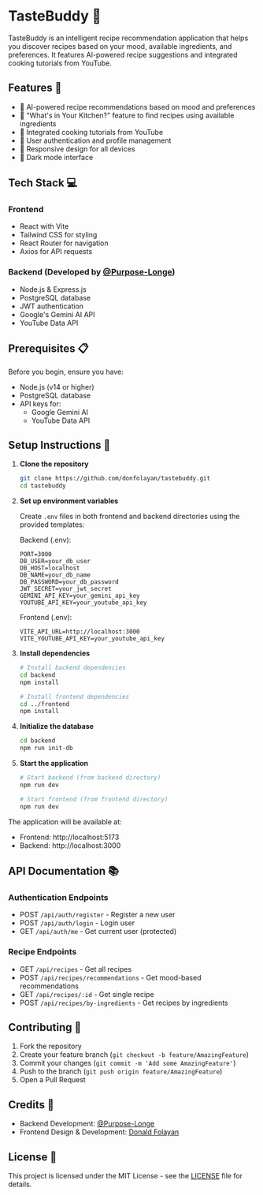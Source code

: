 # TasteBuddy 🍳

TasteBuddy is an intelligent recipe recommendation application that helps you discover recipes based on your mood, available ingredients, and preferences. It features AI-powered recipe suggestions and integrated cooking tutorials from YouTube.

## Features 🌟

- 🧠 AI-powered recipe recommendations based on mood and preferences
- 🥘 "What's in Your Kitchen?" feature to find recipes using available ingredients
- 🎥 Integrated cooking tutorials from YouTube
- 👤 User authentication and profile management
- 📱 Responsive design for all devices
- 🌙 Dark mode interface

## Tech Stack 💻

### Frontend
- React with Vite
- Tailwind CSS for styling
- React Router for navigation
- Axios for API requests

### Backend (Developed by [@Purpose-Longe](https://github.com/Purpose-Longe))
- Node.js & Express.js
- PostgreSQL database
- JWT authentication
- Google's Gemini AI API
- YouTube Data API

## Prerequisites 📋

Before you begin, ensure you have:
- Node.js (v14 or higher)
- PostgreSQL database
- API keys for:
  - Google Gemini AI
  - YouTube Data API

## Setup Instructions 🚀

1. **Clone the repository**
   ```bash
   git clone https://github.com/donfolayan/tastebuddy.git
   cd tastebuddy
   ```

2. **Set up environment variables**
   
   Create `.env` files in both frontend and backend directories using the provided templates:

   Backend (.env):
   ```
   PORT=3000
   DB_USER=your_db_user
   DB_HOST=localhost
   DB_NAME=your_db_name
   DB_PASSWORD=your_db_password
   JWT_SECRET=your_jwt_secret
   GEMINI_API_KEY=your_gemini_api_key
   YOUTUBE_API_KEY=your_youtube_api_key
   ```

   Frontend (.env):
   ```
   VITE_API_URL=http://localhost:3000
   VITE_YOUTUBE_API_KEY=your_youtube_api_key
   ```

3. **Install dependencies**
   ```bash
   # Install backend dependencies
   cd backend
   npm install

   # Install frontend dependencies
   cd ../frontend
   npm install
   ```

4. **Initialize the database**
   ```bash
   cd backend
   npm run init-db
   ```

5. **Start the application**
   ```bash
   # Start backend (from backend directory)
   npm run dev

   # Start frontend (from frontend directory)
   npm run dev
   ```

The application will be available at:
- Frontend: http://localhost:5173
- Backend: http://localhost:3000

## API Documentation 📚

### Authentication Endpoints
- POST `/api/auth/register` - Register a new user
- POST `/api/auth/login` - Login user
- GET `/api/auth/me` - Get current user (protected)

### Recipe Endpoints
- GET `/api/recipes` - Get all recipes
- POST `/api/recipes/recommendations` - Get mood-based recommendations
- GET `/api/recipes/:id` - Get single recipe
- POST `/api/recipes/by-ingredients` - Get recipes by ingredients

## Contributing 🤝

1. Fork the repository
2. Create your feature branch (`git checkout -b feature/AmazingFeature`)
3. Commit your changes (`git commit -m 'Add some AmazingFeature'`)
4. Push to the branch (`git push origin feature/AmazingFeature`)
5. Open a Pull Request

## Credits 👏

- Backend Development: [@Purpose-Longe](https://github.com/Purpose-Longe)
- Frontend Design & Development: [Donald Folayan](https://github.com/donfolayan)

## License 📄

This project is licensed under the MIT License - see the [LICENSE](LICENSE) file for details. 